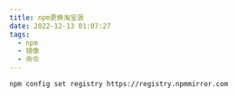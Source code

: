 ```yaml
---
title: npm更换淘宝源
date: 2022-12-13 01:07:27
tags:
  - npm
  - 镜像
  - 命令
---
```


```bash
npm config set registry https://registry.npmmirror.com
```

